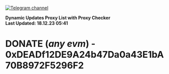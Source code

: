 [![Telegram channel](https://img.shields.io/endpoint?url=https://runkit.io/damiankrawczyk/telegram-badge/branches/master?url=https://t.me/n4z4v0d)](https://t.me/n4z4v0d) 

**Dynamic Updates Proxy List with Proxy Checker**  
**Last Updated: 18.12.23 05:41**

# DONATE (_any evm_) - 0xDEADf12DE9A24b47Da0a43E1bA70B8972F5296F2
